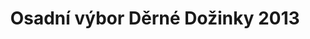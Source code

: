 ---
id: 6b00d60a-0e35-46b2-acb2-ca4e413920cd
title: "Osadní výbor Děrné Dožinky 2013"
price: 10000
year: 2013
description: "Projekt podporuje místní aktivní občany, kteří již po mnoho let díky dobrovolnické práci ve svém volném čase udržují místní tradice a organizují nejrůznější společenské akce, které slouží ke kulturnímu setkávání a upevňování místní komunity napříč generacemi či zájmy. Nadační fond jim chce tímto „kouskem“ vyjádřit podporu a přispět k jejich obětavé činnosti."
kouskovani: false
locationName: undefined
position:
  lng: 49.725733110178744
  lat: 49.82273078611105
---